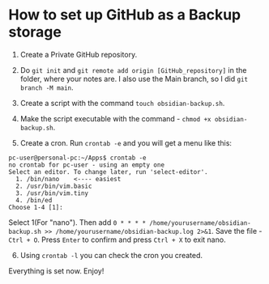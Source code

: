 # How to set up GitHub as a Backup storage 


1. Create a Private GitHub repository. <br>

2. Do `git init` and `git remote add origin [GitHub_repository]` in the folder, where your notes are. I also use the Main branch, so I did `git branch -M main`. <br>

3. Create a script with the command `touch obsidian-backup.sh`. <br>

4. Make the script executable with the command - `chmod +x obsidian-backup.sh`. <br>

5. Create a cron. Run `crontab -e` and you will get a menu like this:
```
pc-user@personal-pc:~/Apps$ crontab -e
no crontab for pc-user - using an empty one
Select an editor. To change later, run 'select-editor'.
  1. /bin/nano    <---- easiest
  2. /usr/bin/vim.basic
  3. /usr/bin/vim.tiny
  4. /bin/ed
Choose 1-4 [1]:
```
Select 1(For "nano"). Then add `0 * * * * /home/yourusername/obsidian-backup.sh >> /home/yourusername/obsidian-backup.log 2>&1`. Save the file - `Ctrl + O`. Press `Enter` to confirm and press `Ctrl + X` to exit nano. <br>

6. Using `crontab -l` you can check the cron you created. <br>

Everything is set now. Enjoy!
